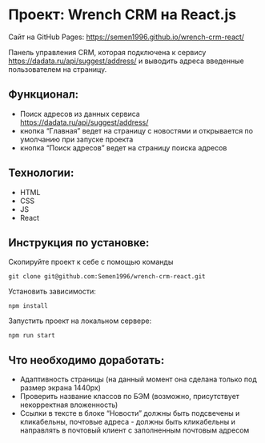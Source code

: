 # Проект: Wrench CRM на React.js
Сайт на GitHub Pages: https://semen1996.github.io/wrench-crm-react/ 

Панель управления CRM, которая подключена к сервису https://dadata.ru/api/suggest/address/ и выводить адреса введенные пользователем на страницу.

## Функционал:

* Поиск адресов из данных сервиса https://dadata.ru/api/suggest/address/
*  кнопка “Главная” ведет на страницу с новостями и открывается по умолчанию при запуске проекта
* кнопка “Поиск адресов” ведет на страницу поиска адресов

## Технологии: 

* HTML
* CSS
* JS
* React

## Инструкция по установке: 


Скопируйте проект к себе с помощью команды

```
git clone git@github.com:Semen1996/wrench-crm-react.git
```

Установить зависимости:

```
npm install
```

Запустить проект на локальном сервере:

```
npm run start
```


## Что необходимо доработать:

* Адаптивность страницы (на данный момент она сделана только под размер экрана 1440px)
* Проверить название классов по БЭМ (возможно, присутствует некорректная вложенность)
* Ссылки в тексте в блоке “Новости” должны быть подсвечены и кликабельны, почтовые адреса - должны быть кликабельны и направлять в почтовый клиент с заполненным почтовым адресом